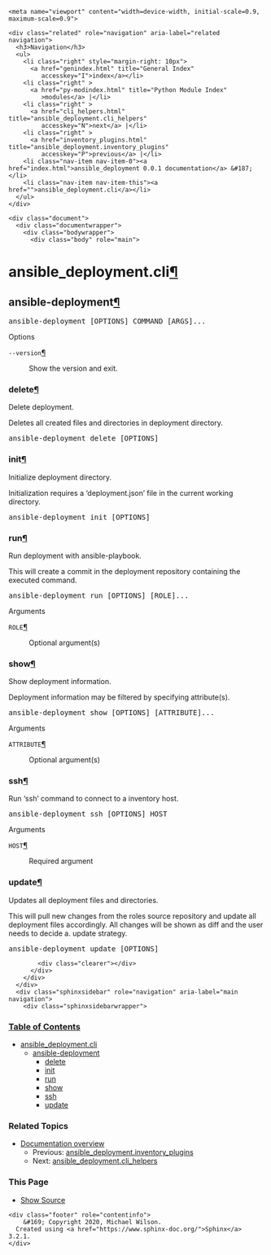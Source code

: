 
<!DOCTYPE html>

<html>
  <head>
    <meta charset="utf-8" />
    <meta name="viewport" content="width=device-width, initial-scale=1.0" />
    <title>ansible_deployment.cli &#8212; ansible_deployment 0.0.1 documentation</title>
    <link rel="stylesheet" href="_static/flasky.css" type="text/css" />
    <link rel="stylesheet" href="_static/pygments.css" type="text/css" />
    <script id="documentation_options" data-url_root="./" src="_static/documentation_options.js"></script>
    <script src="_static/jquery.js"></script>
    <script src="_static/underscore.js"></script>
    <script src="_static/doctools.js"></script>
    <script src="_static/language_data.js"></script>
    <link rel="index" title="Index" href="genindex.html" />
    <link rel="search" title="Search" href="search.html" />
    <link rel="next" title="ansible_deployment.cli_helpers" href="cli_helpers.html" />
    <link rel="prev" title="ansible_deployment.inventory_plugins" href="inventory_plugins.html" />
     
    
    <meta name="viewport" content="width=device-width, initial-scale=0.9, maximum-scale=0.9">

  </head><body>
    
    

    <div class="related" role="navigation" aria-label="related navigation">
      <h3>Navigation</h3>
      <ul>
        <li class="right" style="margin-right: 10px">
          <a href="genindex.html" title="General Index"
             accesskey="I">index</a></li>
        <li class="right" >
          <a href="py-modindex.html" title="Python Module Index"
             >modules</a> |</li>
        <li class="right" >
          <a href="cli_helpers.html" title="ansible_deployment.cli_helpers"
             accesskey="N">next</a> |</li>
        <li class="right" >
          <a href="inventory_plugins.html" title="ansible_deployment.inventory_plugins"
             accesskey="P">previous</a> |</li>
        <li class="nav-item nav-item-0"><a href="index.html">ansible_deployment 0.0.1 documentation</a> &#187;</li>
        <li class="nav-item nav-item-this"><a href="">ansible_deployment.cli</a></li> 
      </ul>
    </div>  

    <div class="document">
      <div class="documentwrapper">
        <div class="bodywrapper">
          <div class="body" role="main">
            
  <div class="section" id="ansible-deployment-cli">
<h1>ansible_deployment.cli<a class="headerlink" href="#ansible-deployment-cli" title="Permalink to this headline">¶</a></h1>
<div class="section" id="ansible-deployment">
<h2>ansible-deployment<a class="headerlink" href="#ansible-deployment" title="Permalink to this headline">¶</a></h2>
<div class="highlight-shell notranslate"><div class="highlight"><pre><span></span>ansible-deployment <span class="o">[</span>OPTIONS<span class="o">]</span> COMMAND <span class="o">[</span>ARGS<span class="o">]</span>...
</pre></div>
</div>
<p class="rubric">Options</p>
<dl class="std option">
<dt id="cmdoption-ansible-deployment-version">
<code class="sig-name descname">--version</code><code class="sig-prename descclassname"></code><a class="headerlink" href="#cmdoption-ansible-deployment-version" title="Permalink to this definition">¶</a></dt>
<dd><p>Show the version and exit.</p>
</dd></dl>

<div class="section" id="ansible-deployment-delete">
<h3>delete<a class="headerlink" href="#ansible-deployment-delete" title="Permalink to this headline">¶</a></h3>
<p>Delete deployment.</p>
<p>Deletes all created files and directories in deployment directory.</p>
<div class="highlight-shell notranslate"><div class="highlight"><pre><span></span>ansible-deployment delete <span class="o">[</span>OPTIONS<span class="o">]</span>
</pre></div>
</div>
</div>
<div class="section" id="ansible-deployment-init">
<h3>init<a class="headerlink" href="#ansible-deployment-init" title="Permalink to this headline">¶</a></h3>
<p>Initialize deployment directory.</p>
<p>Initialization requires a ‘deployment.json’ file in the
current working directory.</p>
<div class="highlight-shell notranslate"><div class="highlight"><pre><span></span>ansible-deployment init <span class="o">[</span>OPTIONS<span class="o">]</span>
</pre></div>
</div>
</div>
<div class="section" id="ansible-deployment-run">
<h3>run<a class="headerlink" href="#ansible-deployment-run" title="Permalink to this headline">¶</a></h3>
<p>Run deployment with ansible-playbook.</p>
<p>This will create a commit in the deployment repository
containing the executed command.</p>
<div class="highlight-shell notranslate"><div class="highlight"><pre><span></span>ansible-deployment run <span class="o">[</span>OPTIONS<span class="o">]</span> <span class="o">[</span>ROLE<span class="o">]</span>...
</pre></div>
</div>
<p class="rubric">Arguments</p>
<dl class="std option">
<dt id="cmdoption-ansible-deployment-run-arg-ROLE">
<span id="cmdoption-ansible-deployment-run-arg-role"></span><code class="sig-name descname">ROLE</code><code class="sig-prename descclassname"></code><a class="headerlink" href="#cmdoption-ansible-deployment-run-arg-ROLE" title="Permalink to this definition">¶</a></dt>
<dd><p>Optional argument(s)</p>
</dd></dl>

</div>
<div class="section" id="ansible-deployment-show">
<h3>show<a class="headerlink" href="#ansible-deployment-show" title="Permalink to this headline">¶</a></h3>
<p>Show deployment information.</p>
<p>Deployment information may be filtered by specifying attribute(s).</p>
<div class="highlight-shell notranslate"><div class="highlight"><pre><span></span>ansible-deployment show <span class="o">[</span>OPTIONS<span class="o">]</span> <span class="o">[</span>ATTRIBUTE<span class="o">]</span>...
</pre></div>
</div>
<p class="rubric">Arguments</p>
<dl class="std option">
<dt id="cmdoption-ansible-deployment-show-arg-ATTRIBUTE">
<span id="cmdoption-ansible-deployment-show-arg-attribute"></span><code class="sig-name descname">ATTRIBUTE</code><code class="sig-prename descclassname"></code><a class="headerlink" href="#cmdoption-ansible-deployment-show-arg-ATTRIBUTE" title="Permalink to this definition">¶</a></dt>
<dd><p>Optional argument(s)</p>
</dd></dl>

</div>
<div class="section" id="ansible-deployment-ssh">
<h3>ssh<a class="headerlink" href="#ansible-deployment-ssh" title="Permalink to this headline">¶</a></h3>
<p>Run ‘ssh’ command to connect to a inventory host.</p>
<div class="highlight-shell notranslate"><div class="highlight"><pre><span></span>ansible-deployment ssh <span class="o">[</span>OPTIONS<span class="o">]</span> HOST
</pre></div>
</div>
<p class="rubric">Arguments</p>
<dl class="std option">
<dt id="cmdoption-ansible-deployment-ssh-arg-HOST">
<span id="cmdoption-ansible-deployment-ssh-arg-host"></span><code class="sig-name descname">HOST</code><code class="sig-prename descclassname"></code><a class="headerlink" href="#cmdoption-ansible-deployment-ssh-arg-HOST" title="Permalink to this definition">¶</a></dt>
<dd><p>Required argument</p>
</dd></dl>

</div>
<div class="section" id="ansible-deployment-update">
<h3>update<a class="headerlink" href="#ansible-deployment-update" title="Permalink to this headline">¶</a></h3>
<p>Updates all deployment files and directories.</p>
<p>This will pull new changes from the roles source repository and
update all deployment files accordingly.
All changes will be shown as diff and the user needs to decide a.
update strategy.</p>
<div class="highlight-shell notranslate"><div class="highlight"><pre><span></span>ansible-deployment update <span class="o">[</span>OPTIONS<span class="o">]</span>
</pre></div>
</div>
</div>
</div>
</div>


            <div class="clearer"></div>
          </div>
        </div>
      </div>
      <div class="sphinxsidebar" role="navigation" aria-label="main navigation">
        <div class="sphinxsidebarwrapper">
  <h3><a href="index.html">Table of Contents</a></h3>
  <ul>
<li><a class="reference internal" href="#">ansible_deployment.cli</a><ul>
<li><a class="reference internal" href="#ansible-deployment">ansible-deployment</a><ul>
<li><a class="reference internal" href="#ansible-deployment-delete">delete</a></li>
<li><a class="reference internal" href="#ansible-deployment-init">init</a></li>
<li><a class="reference internal" href="#ansible-deployment-run">run</a></li>
<li><a class="reference internal" href="#ansible-deployment-show">show</a></li>
<li><a class="reference internal" href="#ansible-deployment-ssh">ssh</a></li>
<li><a class="reference internal" href="#ansible-deployment-update">update</a></li>
</ul>
</li>
</ul>
</li>
</ul>
<h3>Related Topics</h3>
<ul>
  <li><a href="index.html">Documentation overview</a><ul>
      <li>Previous: <a href="inventory_plugins.html" title="previous chapter">ansible_deployment.inventory_plugins</a></li>
      <li>Next: <a href="cli_helpers.html" title="next chapter">ansible_deployment.cli_helpers</a></li>
  </ul></li>
</ul>
  <div role="note" aria-label="source link">
    <h3>This Page</h3>
    <ul class="this-page-menu">
      <li><a href="_sources/cli.rst.txt"
            rel="nofollow">Show Source</a></li>
    </ul>
   </div>
<div id="searchbox" style="display: none" role="search">
  <h3 id="searchlabel">Quick search</h3>
    <div class="searchformwrapper">
    <form class="search" action="search.html" method="get">
      <input type="text" name="q" aria-labelledby="searchlabel" />
      <input type="submit" value="Go" />
    </form>
    </div>
</div>
<script>$('#searchbox').show(0);</script>
        </div>
      </div>
      <div class="clearer"></div>
    </div>


    
    <div class="footer" role="contentinfo">
        &#169; Copyright 2020, Michael Wilson.
      Created using <a href="https://www.sphinx-doc.org/">Sphinx</a> 3.2.1.
    </div>
    

  </body>
</html>